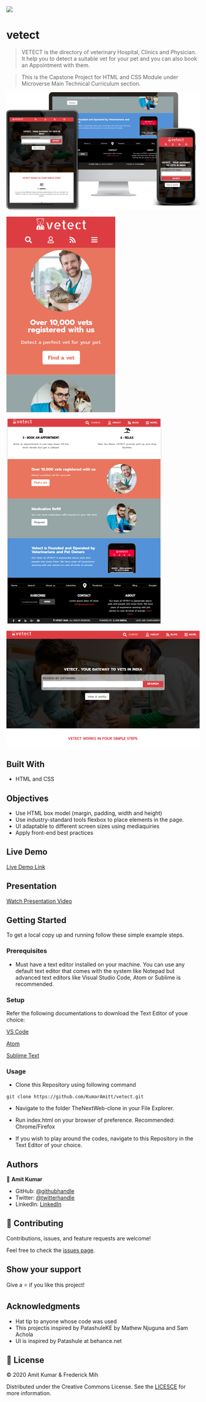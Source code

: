 ![](https://img.shields.io/badge/Microverse-blueviolet)

# vetect

> VETECT is the directory of veterinary Hospital, Clinics and Physician. It help you to detect a suitable vet for your pet and you can also book an Appointment with them.

> This is the Capstone Project for HTML and CSS Module under Microverse Main Technical Curriculum section.

![screenshot](./assets/screenshots/pc.png)

![screenshot](./assets/screenshots/scm.png)

![screenshot](./assets/screenshots/sct.png)

![screenshot](./assets/screenshots/scd.png)



## Built With

- HTML and CSS

## Objectives

- Use HTML box model (margin, padding, width and height)
- Use industry-standard tools flexbox to place elements in the page.
- UI adaptable to different screen sizes using mediaquiries
- Apply front-end best practices

## Live Demo

[Live Demo Link](https://kumaramitt.github.io/vetect/.)

## Presentation

[Watch Presentation Video](https://www.loom.com/share/bf2ce9764ab54b14b8902eab7dee426e?sharedAppSource=personal_library)


## Getting Started

To get a local copy up and running follow these simple example steps.

### Prerequisites

- Must have a text editor installed on your machine. You can use any default text editor that comes with the system like Notepad but advanced text editors like Visual Studio Code, Atom or Sublime is recommended.

### Setup

Refer the following documentations to download the Text Editor of youe choice:

[VS Code](https://code.visualstudio.com/)

[Atom](https://atom.io/)

[Sublime Text](https://www.sublimetext.com/)


### Usage
- Clone this Repository using following command

<pre><code>git clone https://github.com/KumarAmitt/vetect.git</code></pre>

- Navigate to the folder TheNextWeb-clone in your File Explorer.

- Run index.html on your browser of preference. Recommended: Chrome/Firefox

- If you wish to play around the codes, navigate to this Repository in the Text Editor of your choice.

## Authors

👤 **Amit Kumar**

- GitHub: [@githubhandle](https://github.com/KumarAmitt)
- Twitter: [@twitterhandle](https://twitter.com/ArrshAmitt)
- LinkedIn: [LinkedIn](https://www.linkedin.com/in/kumar-amitt)


## 🤝 Contributing

Contributions, issues, and feature requests are welcome!

Feel free to check the [issues page](https://github.com/KumarAmitt/vetect/issues).

## Show your support

Give a ⭐️ if you like this project!

## Acknowledgments

- Hat tip to anyone whose code was used
- This projectis inspired by PatashuleKE by Mathew Njuguna and Sam Achola
- UI is inspired by Patashule at behance.net

## 📝 License

&copy; 2020 Amit Kumar & Frederick Mih

Distributed under the Creative Commons License. See the [LICESCE](https://creativecommons.org/licenses/by-nc/4.0/) for more information.